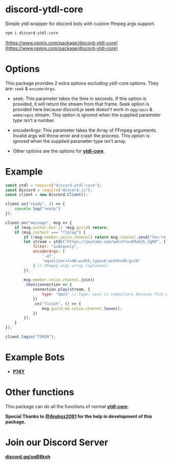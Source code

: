 # discord-ytdl-core
Simple ytdl wrapper for discord bots with custom ffmpeg args support.

```sh
npm i discord-ytdl-core
```

[https://www.npmjs.com/package/discord-ytdl-core](https://www.npmjs.com/package/discord-ytdl-core)

# Options
This package provides 2 extra options excluding ytdl-core options.
They are: `seek` & `encoderArgs`.
- seek: This parameter takes the time in seconds. 
If this option is provided, it will return the stream from that frame.
Seek option is provided here because discord.js seek doesn't work in `ogg/opus` & `webm/opus` stream.
This option is ignored when the supplied parameter type isn't a number.

- encoderArgs: This parameter takes the Array of FFmpeg arguments.
Invalid args will throw error and crash the process.
This option is ignored when the supplied parameter type isn't array.

- Other options are the options for **[ytdl-core](https://npmjs.com/package/ytdl-core)**.

# Example

```js
const ytdl = require("discord-ytdl-core");
const Discord = require("discord.js");
const client = new Discord.Client();

client.on("ready", () => {
    console.log("ready")
});

client.on("message", msg => {
    if (msg.author.bot || !msg.guild) return;
    if (msg.content === "??play") {
        if (!msg.member.voice.channel) return msg.channel.send("You're not in a voice channel?");
        let stream = ytdl("https://youtube.com/watch?v=ERu6jh_1gR0", {
            filter: "audioonly",
            encoderArgs: [
                '-af',
                'equalizer=f=40:width_type=h:width=50:g=10'
            ] // FFmpeg args array (optional)
        });
        
        msg.member.voice.channel.join()
        .then(connection => {
            connection.play(stream, {
                type: "opus" // type: opus is compulsory because this package returns opus stream
            })
            .on("finish", () => {
                msg.guild.me.voice.channel.leave();
            })
        });
    }
});

client.login("TOKEN");
```

# Example Bots
- **[P74Y](https://github.com/Snowflake107/P74Y)**

# Other functions
This package can do all the functions of normal **[ytdl-core](https://npmjs.com/package/ytdl-core)**.

**Special Thanks to [@Androz2091](https://github.com/Androz2091) for the help in development of this package.**

# Join our Discord Server
**[discord.gg/uqB8kxh](https://discord.gg/uqB8kxh)**
